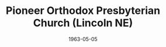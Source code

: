 ---
date: &id001 1963-05-05
end_date: null
location:
  address: null
  city: Lincoln
  state: NE
minister:
- end: 1969-02-13
  name: Russell Piper
  start: 1963-05-05
  type: pastor
ministers:
- Russell Piper
name: Pioneer Orthodox Presbyterian Church
names: null
origination_date: *id001
raw_data: "NEBRASKA\nLincoln\nPioneer Orthodox Presbyterian Church  (May 5, 1963\u2013\
  February 13, 1969)\n(merged with Faith Orthodox Presbyterian Church, 1969)\nPastor:\
  \ Russell Piper, 1963\u201369"
received_from: null
states:
- NE
status:
  active: false
  end_date: null
  reason: null
  received_from: null
  withdrawal_to: null
title: Pioneer Orthodox Presbyterian Church (Lincoln NE)

---